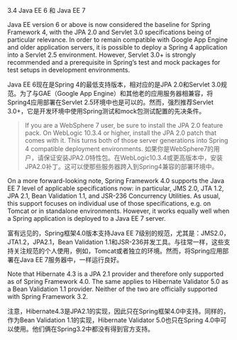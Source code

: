 3.4 Java EE 6 和 Java EE 7

Java EE version 6 or above is now considered the baseline for Spring Framework 4, with the JPA 2.0 and Servlet 3.0 specifications being of particular relevance. In order to remain compatible with Google App Engine and older application servers, it is possible to deploy a Spring 4 application into a Servlet 2.5 environment. However, Servlet 3.0+ is strongly recommended and a prerequisite in Spring’s test and mock packages for test setups in development environments.

Java EE 6现在是Spring 4的最低支持版本，相对应的是JPA 2.0和Servlet 3.0规范。为了与GAE（Google App Engine）和其他老的应用服务器相兼容，将Spring4应用部署在Servlet 2.5环境中也是可以的。然而，强烈推荐Servlet 3.0+，它是开发环境中使用Spring测试和mock包测试配置的先决条件。

> If you are a WebSphere 7 user, be sure to install the JPA 2.0 feature pack. On WebLogic 10.3.4 or higher, install the JPA 2.0 patch that comes with it. This turns both of those server generations into Spring 4 compatible deployment environments.
如果你是WebSphere7的用户，请保证安装JPA2.0特性包。在WebLogic10.3.4或更高版本中，安装JPA2.0补丁。这可以使那些服务器跨入到Spring4兼容的部署环境中。

On a more forward-looking note, Spring Framework 4.0 supports the Java EE 7 level of applicable specifications now: in particular, JMS 2.0, JTA 1.2, JPA 2.1, Bean Validation 1.1, and JSR-236 Concurrency Utilities. As usual, this support focuses on individual use of those specifications, e.g. on Tomcat or in standalone environments. However, it works equally well when a Spring application is deployed to a Java EE 7 server.

富有远见的，Spring框架4.0版本支持Java EE 7级别的规范，尤其是：JMS2.0，JTA1.2，JPA2.1，Bean Validation 1.1和JSR-236并发工具。与往常一样，这些支持关注规范的个人使用，例如，Tomcat或者独立的环境。然而，将Spring应用部署在Java EE 7服务器中，一样运行良好。

Note that Hibernate 4.3 is a JPA 2.1 provider and therefore only supported as of Spring Framework 4.0. The same applies to Hibernate Validator 5.0 as a Bean Validation 1.1 provider. Neither of the two are officially supported with Spring Framework 3.2.

注意，Hibernate4.3是JPA2.1的实现，因此只在Spring框架4.0中支持。同样的，作为Bean Validation 1.1的实现，Hibernate Validator 5.0也只在Spring 4.0中可以使用。他们俩在Spring3.2中都没有得到官方支持。